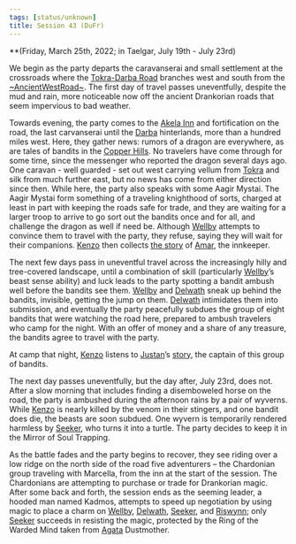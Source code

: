 ```yaml
---
tags: [status/unknown]
title: Session 43 (DuFr)
---
```



**(Friday, March 25th, 2022; in Taelgar, July 19th - July 23rd)

We begin as the party departs the caravanserai and small settlement at the crossroads where the [Tokra-Darba Road](<../../../gazetteer/greater-dunmar/roads/tokra-darba-road.md>) branches west and south from the [~AncientWestRoad~](<../../../gazetteer/greater-dunmar/roads/ancientwestroad.md>). The first day of travel passes uneventfully, despite the mud and rain, more noticeable now off the ancient Drankorian roads that seem impervious to bad weather.

Towards evening, the party comes to the [Akela Inn](<../../../gazetteer/greater-dunmar/realms/dunmar/central-dunmar/akela-inn.md>) and fortification on the road, the last carvanserai until the [Darba](<../../../gazetteer/greater-dunmar/realms/dunmar/coastal-dunmar/darba/darba.md>) hinterlands, more than a hundred miles west. Here, they gather news: rumors of a dragon are everywhere, as are tales of bandits in the [Copper Hills](<../../../gazetteer/greater-dunmar/darba-highlands/copper-hills.md>). No travelers have come through for some time, since the messenger who reported the dragon several days ago. One caravan - well guarded - set out west carrying vellum from [Tokra](<../../../gazetteer/greater-dunmar/realms/dunmar/central-dunmar/tokra/tokra.md>) and silk from much further east, but no news has come from either direction since then. While here, the party also speaks with some Aagir Mystai. The Aagir Mystai form something of a traveling knighthood of sorts, charged at least in part with keeping the roads safe for trade, and they are waiting for a larger troop to arrive to go sort out the bandits once and for all, and challenge the dragon as well if need be. Although [Wellby](<../../../people/pcs/dunmar-fellowship/wellby.md>) attempts to convince them to travel with the party, they refuse, saying they will wait for their companions. [Kenzo](<../../../people/pcs/dunmar-fellowship/kenzo.md>) then collects [the story](<../collected-stories/amar-s-story.md>) of [Amar](<../../../people/dunmari/amar.md>), the innkeeper. 

The next few days pass in uneventful travel across the increasingly hilly and tree-covered landscape, until a combination of skill (particularly [Wellby](<../../../people/pcs/dunmar-fellowship/wellby.md>)’s beast sense ability) and luck leads to the party spotting a bandit ambush well before the bandits see them. [Wellby](<../../../people/pcs/dunmar-fellowship/wellby.md>) and [Delwath](<../../../people/pcs/dunmar-fellowship/delwath.md>) sneak up behind the bandits, invisible, getting the jump on them. [Delwath](<../../../people/pcs/dunmar-fellowship/delwath.md>) intimidates them into submission, and eventually the party peacefully subdues the group of eight bandits that were watching the road here, prepared to ambush travelers who camp for the night. With an offer of money and a share of any treasure, the bandits agree to travel with the party.

At camp that night, [Kenzo](<../../../people/pcs/dunmar-fellowship/kenzo.md>) listens to [Justan](<../../../people/dunmari/justan.md>)’s [story](<../collected-stories/justan-s-story.md>), the captain of this group of bandits. 

The next day passes uneventfully, but the day after, July 23rd, does not. After a slow morning that includes finding a disemboweled horse on the road, the party is ambushed during the afternoon rains by a pair of wyverns. While [Kenzo](<../../../people/pcs/dunmar-fellowship/kenzo.md>) is nearly killed by the venom in their stingers, and one bandit does die, the beasts are soon subdued. One wyvern is temporarily rendered harmless by [Seeker](<../../../people/pcs/dunmar-fellowship/seeker.md>), who turns it into a turtle. The party decides to keep it in the Mirror of Soul Trapping. 

As the battle fades and the party begins to recover, they see riding over a low ridge on the north side of the road five adventurers – the Chardonian group traveling with Marcella, from the inn at the start of the session. The Chardonians are attempting to purchase or trade for Drankorian magic. After some back and forth, the session ends as the seeming leader, a hooded man named Kadmos, attempts to speed up negotiation by using magic to place a charm on [Wellby](<../../../people/pcs/dunmar-fellowship/wellby.md>), [Delwath](<../../../people/pcs/dunmar-fellowship/delwath.md>), [Seeker](<../../../people/pcs/dunmar-fellowship/seeker.md>), and [Riswynn](<../../../people/pcs/dunmar-fellowship/riswynn.md>); only [Seeker](<../../../people/pcs/dunmar-fellowship/seeker.md>) succeeds in resisting the magic, protected by the Ring of the Warded Mind taken from [Agata](<../../../people/fey/agata.md>) Dustmother.